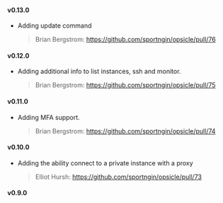 #### v0.13.0
* Adding update command

  > Brian Bergstrom: https://github.com/sportngin/opsicle/pull/76
  
#### v0.12.0
* Adding additional info to list instances, ssh and monitor.

  > Brian Bergstrom: https://github.com/sportngin/opsicle/pull/75
  
#### v0.11.0
* Adding MFA support.

  > Brian Bergstrom: https://github.com/sportngin/opsicle/pull/74
  
#### v0.10.0
* Adding the ability connect to a private instance with a proxy

  > Elliot Hursh: https://github.com/sportngin/opsicle/pull/73
  
#### v0.9.0
